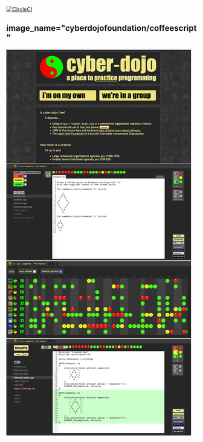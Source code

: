 [![CircleCI](https://circleci.com/gh/cyber-dojo-languages/coffeescript.svg?style=svg)](https://circleci.com/gh/cyber-dojo-languages/coffeescript)

## image_name="cyberdojofoundation/coffeescript"

![cyber-dojo.org home page](https://github.com/cyber-dojo/cyber-dojo/blob/master/shared/home_page_snapshot.png)